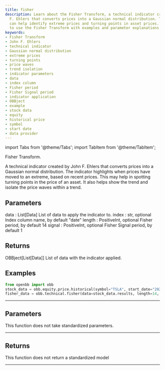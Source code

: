 ```yaml
---
title: fisher
description: Learn about the Fisher Transform, a technical indicator created by John
  F. Ehlers that converts prices into a Gaussian normal distribution. This indicator
  can help identify extreme prices and turning points in asset prices. Discover how
  to use the Fisher Transform with examples and parameter explanations.
keywords:
- Fisher Transform
- John F. Ehlers
- technical indicator
- Gaussian normal distribution
- extreme prices
- turning points
- price waves
- trend isolation
- indicator parameters
- data
- index column
- Fisher period
- Fisher Signal period
- indicator application
- OBBject
- example
- stock data
- equity
- historical price
- symbol
- start date
- data provider
---
```



<!-- markdownlint-disable MD012 MD031 MD033 -->

import Tabs from '@theme/Tabs';
import TabItem from '@theme/TabItem';

Fisher Transform.

A technical indicator created by John F. Ehlers that converts prices into a Gaussian
normal distribution. The indicator highlights when prices have moved to an extreme,
based on recent prices.
This may help in spotting turning points in the price of an asset. It also helps
show the trend and isolate the price waves within a trend.

Parameters
----------
data : List[Data]
List of data to apply the indicator to.
index : str, optional
Index column name, by default "date"
length : PositiveInt, optional
Fisher period, by default 14
signal : PositiveInt, optional
Fisher Signal period, by default 1

Returns
-------
OBBject[List[Data]]
List of data with the indicator applied.

Examples
--------
```python
from openbb import obb
stock_data = obb.equity.price.historical(symbol="TSLA", start_date="2023-01-01", provider="fmp")
fisher_data = obb.technical.fisher(data=stock_data.results, length=14, signal=1)
```


---

## Parameters

This function does not take standardized parameters.

---

## Returns

This function does not return a standardized model

---

